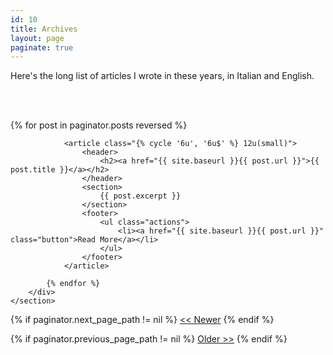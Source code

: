 ```yaml
---
id: 10
title: Archives
layout: page
paginate: true
---
```


Here's the long list of articles I wrote in these years, in Italian and English.

<br />&nbsp;

<section>
        <div class="row">
            {% for post in paginator.posts reversed %}

                <article class="{% cycle '6u', '6u$' %} 12u(small)">
                    <header>
                        <h2><a href="{{ site.baseurl }}{{ post.url }}">{{ post.title }}</a></h2>
                    </header>
                    <section>
                        {{ post.excerpt }}
                    </section>
                    <footer>
                        <ul class="actions">
                            <li><a href="{{ site.baseurl }}{{ post.url }}" class="button">Read More</a></li>
                        </ul>
                    </footer>
                </article>

            {% endfor %}
        </div>
    </section>

{% if paginator.next_page_path != nil %}
<a href="{{paginator.next_page_path}}" class="button"><< Newer</a> 
{% endif %}

{% if paginator.previous_page_path != nil %}
<a href="{{paginator.previous_page_path}}" class="button pull-right">Older >></a> 
{% endif %}